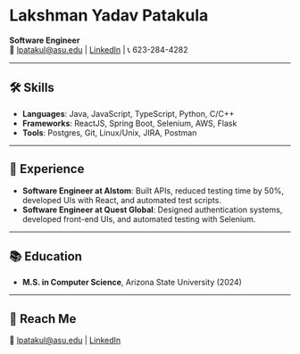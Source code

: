 # Lakshman Yadav Patakula

**Software Engineer**  
📧 lpatakul@asu.edu | [LinkedIn](https://www.linkedin.com/in/lakshman-yadav-patakula/) | 📞 623-284-4282

---

## 🛠 Skills
- **Languages**: Java, JavaScript, TypeScript, Python, C/C++
- **Frameworks**: ReactJS, Spring Boot, Selenium, AWS, Flask
- **Tools**: Postgres, Git, Linux/Unix, JIRA, Postman

---

## 💼 Experience
- **Software Engineer at Alstom**: Built APIs, reduced testing time by 50%, developed UIs with React, and automated test scripts.
- **Software Engineer at Quest Global**: Designed authentication systems, developed front-end UIs, and automated testing with Selenium.

---

## 📚 Education
- **M.S. in Computer Science**, Arizona State University (2024)

---

## 🚀 Reach Me
📧 lpatakul@asu.edu | [LinkedIn](https://www.linkedin.com/in/lakshman-yadav-patakula/)

